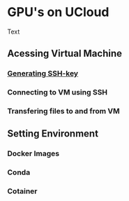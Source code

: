 # GPU's on UCloud 

Text 


## Acessing Virtual Machine
### [Generating SSH-key](https://github.com/CBS-HPC/UCloud-Tutorials/blob/main/GPUs/shh.ipynb)
### Connecting to VM using SSH
### Transfering files to and from VM



## Setting Environment
### Docker Images
### Conda
### Cotainer

